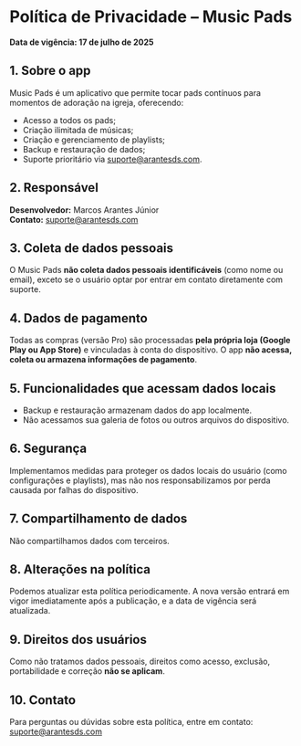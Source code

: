 # Política de Privacidade – Music Pads

**Data de vigência: 17 de julho de 2025**

## 1. Sobre o app  
Music Pads é um aplicativo que permite tocar pads contínuos para momentos de adoração na igreja, oferecendo:
- Acesso a todos os pads;
- Criação ilimitada de músicas;
- Criação e gerenciamento de playlists;
- Backup e restauração de dados;
- Suporte prioritário via suporte@arantesds.com.

## 2. Responsável  
**Desenvolvedor:** Marcos Arantes Júnior  
**Contato:** suporte@arantesds.com

## 3. Coleta de dados pessoais  
O Music Pads **não coleta dados pessoais identificáveis** (como nome ou email), exceto se o usuário optar por entrar em contato diretamente com suporte.

## 4. Dados de pagamento  
Todas as compras (versão Pro) são processadas **pela própria loja (Google Play ou App Store)** e vinculadas à conta do dispositivo. O app **não acessa, coleta ou armazena informações de pagamento**.

## 5. Funcionalidades que acessam dados locais  
- Backup e restauração armazenam dados do app localmente.
- Não acessamos sua galeria de fotos ou outros arquivos do dispositivo.

## 6. Segurança  
Implementamos medidas para proteger os dados locais do usuário (como configurações e playlists), mas não nos responsabilizamos por perda causada por falhas do dispositivo.

## 7. Compartilhamento de dados  
Não compartilhamos dados com terceiros.

## 8. Alterações na política  
Podemos atualizar esta política periodicamente. A nova versão entrará em vigor imediatamente após a publicação, e a data de vigência será atualizada.

## 9. Direitos dos usuários  
Como não tratamos dados pessoais, direitos como acesso, exclusão, portabilidade e correção **não se aplicam**.

## 10. Contato  
Para perguntas ou dúvidas sobre esta política, entre em contato: suporte@arantesds.com
